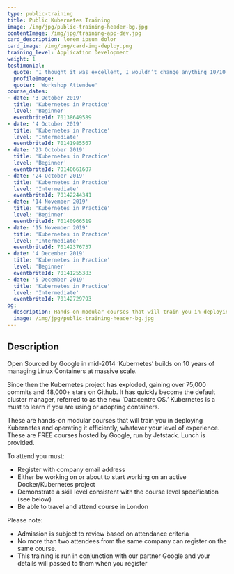 ```yaml
---
type: public-training
title: Public Kubernetes Training
image: /img/jpg/public-training-header-bg.jpg
contentImage: /img/jpg/training-app-dev.jpg
card_description: lorem ipsum dolor
card_image: /img/png/card-img-deploy.png
training_level: Application Development
weight: 1
testimonial:
  quote: 'I thought it was excellent, I wouldn’t change anything 10/10'
  profileImage:
  quoter: 'Workshop Attendee'
course_dates:
- date: '3 October 2019'
  title: 'Kubernetes in Practice'
  level: 'Beginner'
  eventbriteId: 70138649589
- date: '4 October 2019'
  title: 'Kubernetes in Practice'
  level: 'Intermediate'
  eventbriteId: 70141985567
- date: '23 October 2019'
  title: 'Kubernetes in Practice'
  level: 'Beginner'
  eventbriteId: 70140661607
- date: '24 October 2019'
  title: 'Kubernetes in Practice'
  level: 'Intermediate'
  eventbriteId: 70142244341
- date: '14 November 2019'
  title: 'Kubernetes in Practice'
  level: 'Beginner'
  eventbriteId: 70140966519
- date: '15 November 2019'
  title: 'Kubernetes in Practice'
  level: 'Intermediate'
  eventbriteId: 70142376737
- date: '4 December 2019'
  title: 'Kubernetes in Practice'
  level: 'Beginner'
  eventbriteId: 70141255383
- date: '5 December 2019'
  title: 'Kubernetes in Practice'
  level: 'Intermediate'
  eventbriteId: 70142729793
og:
  description: Hands-on modular courses that will train you in deploying Kubernetes and operating it efficiently
  image: /img/jpg/public-training-header-bg.jpg
---
```


## Description

Open Sourced by Google in mid-2014 ‘Kubernetes’ builds on 10 years of managing
Linux Containers at massive scale.

Since then the Kubernetes project has exploded, gaining over 75,000 commits and
48,000+ stars on Github. It has quickly become the default cluster manager,
referred to as the new ‘Datacentre OS.’ Kubernetes is a must to learn if you are
using or adopting containers.

These are hands-on modular courses that will train you in deploying Kubernetes
and operating it efficiently, whatever your level of experience. These are FREE
courses hosted by Google, run by Jetstack. Lunch is provided.

To attend you must:

* Register with company email address
* Either be working on or about to start working on an active Docker/Kubernetes
  project
* Demonstrate a skill level consistent with the course level specification (see
  below)
* Be able to travel and attend course in London

Please note:

* Admission is subject to review based on attendance criteria
* No more than two attendees from the same company can register on the same
  course.
* This training is run in conjunction with our partner Google and your details
  will passed to them when you register
